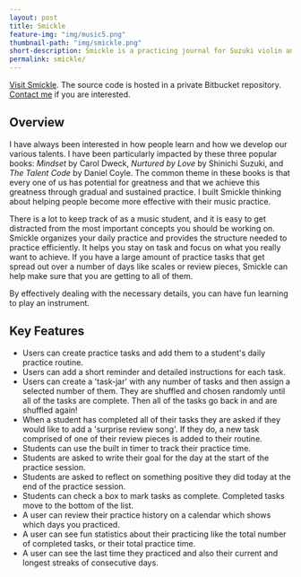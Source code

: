 ```yaml
---
layout: post
title: Smickle
feature-img: "img/music5.png"
thumbnail-path: "img/smickle.png"
short-description: Smickle is a practicing journal for Suzuki violin and piano students, parents and teachers.
permalink: smickle/
---
```


[Visit Smickle](https://sleepy-savannah-9091.herokuapp.com/). The source code is hosted in a private Bitbucket repository. [Contact me](/contact/) if you are interested.

## Overview

I have always been interested in how people learn and how we develop our various talents.  I have been particularly impacted by these three popular books: *Mindset* by Carol Dweck, *Nurtured by Love* by Shinichi Suzuki, and *The Talent Code* by Daniel Coyle.  The common theme in these books is that every one of us has potential for greatness and that we achieve this greatness through gradual and sustained practice.  I built Smickle thinking about helping people become more effective with their music practice.

There is a lot to keep track of as a music student, and it is easy to get distracted from the most important concepts you should be working on.  Smickle organizes your daily practice and provides the structure needed to practice efficiently. It helps you stay on task and focus on what you really want to achieve.  If you have a large amount of practice tasks that get spread out over a number of days like scales or review pieces, Smickle can help make sure that you are getting to all of them.

By effectively dealing with the necessary details, you can have fun learning to play an instrument.

## Key Features

* Users can create practice tasks and add them to a student's daily practice routine.
* Users can add a short reminder and detailed instructions for each task.
* Users can create a 'task-jar' with any number of tasks and then assign a selected number of them.  They are shuffled and chosen randomly until all of the tasks are complete.  Then all of the tasks go back in and are shuffled again!
* When a student has completed all of their tasks they are asked if they would like to add a 'surprise review song'.  If they do, a new task comprised of one of their review pieces is added to their routine.
* Students can use the built in timer to track their practice time.
* Students are asked to write their goal for the day at the start of the practice session.
* Students are asked to reflect on something positive they did today at the end of the practice session.
* Students can check a box to mark tasks as complete.  Completed tasks move to the bottom of the list.
* A user can review their practice history on a calendar which shows which days you practiced.
* A user can see fun statistics about their practicing like the total number of completed tasks, or their total practice time.
* A user can see the last time they practiced and also their current and longest streaks of consecutive days.
